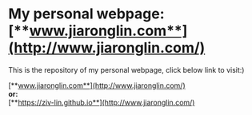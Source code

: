 # My personal webpage: [**www.jiaronglin.com**](http://www.jiaronglin.com/)
This is the repository of my personal webpage, click below link to visit:)

[**www.jiaronglin.com**](http://www.jiaronglin.com/)<br>
**or:**
<br>
[**https://ziv-lin.github.io**](http://www.jiaronglin.com/)
